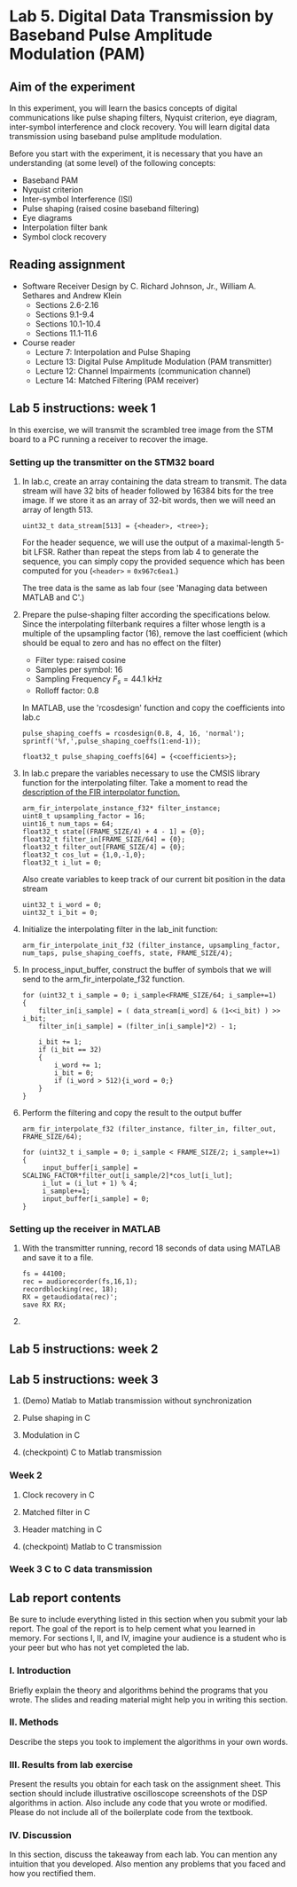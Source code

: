 # Lab 5. Digital Data Transmission by Baseband Pulse Amplitude Modulation (PAM)

## Aim of the experiment

In this experiment, you will learn the basics concepts of digital communications like pulse shaping filters, Nyquist criterion, eye diagram, inter-symbol interference and clock recovery. You will learn digital data transmission using baseband pulse amplitude modulation.

Before you start with the experiment, it is necessary that you have an understanding (at some level) of the following concepts:

* Baseband PAM
* Nyquist criterion
* Inter-symbol Interference (ISI)
* Pulse shaping (raised cosine baseband filtering)
* Eye diagrams
* Interpolation filter bank
* Symbol clock recovery

## Reading assignment

* Software Receiver Design by C. Richard Johnson, Jr., William A. Sethares and Andrew Klein
  * Sections 2.6-2.16
  * Sections 9.1-9.4
  * Sections 10.1-10.4
  * Sections 11.1-11.6
* Course reader
  * Lecture 7: Interpolation and Pulse Shaping
  * Lecture 13: Digital Pulse Amplitude Modulation (PAM transmitter)
  * Lecture 12: Channel Impairments (communication channel)
  * Lecture 14: Matched Filtering (PAM receiver)
    
## Lab 5 instructions: week 1

In this exercise, we will transmit the scrambled tree image from the STM board to a PC running a receiver to recover the image.

### Setting up the transmitter on the STM32 board

1. In lab.c, create an array containing the data stream to transmit. The data stream will have 32 bits of header followed by 16384 bits for the tree image. If we store it as an array of 32-bit words, then we will need an array of length 513.

    ```
    uint32_t data_stream[513] = {<header>, <tree>};
    ```
    
    For the header sequence, we will use the output of a maximal-length 5-bit LFSR. Rather than repeat the steps from lab 4 to generate the sequence, you can simply copy the provided sequence which has been computed for you (`<header>` = `0x967c6ea1`.)
    
    The tree data is the same as lab four (see 'Managing data between MATLAB and C'.)

2. Prepare the pulse-shaping filter according the specifications below. Since the interpolating filterbank requires a filter whose length is a multiple of the upsampling factor (16), remove the last coefficient (which should be equal to zero and has no effect on the filter)

    * Filter type: raised cosine
    * Samples per symbol: 16
    * Sampling Frequency $F_s= 44.1 \text{ kHz}$
    * Rolloff factor: 0.8

    In MATLAB, use the 'rcosdesign' function and copy the coefficients into lab.c

    ```
    pulse_shaping_coeffs = rcosdesign(0.8, 4, 16, 'normal');
    sprintf('%f,',pulse_shaping_coeffs(1:end-1));
    ```

    ```
    float32_t pulse_shaping_coeffs[64] = {<coefficients>};
    ```

3. In lab.c prepare the variables necessary to use the CMSIS library function for the interpolating filter. Take a moment to read the [description of the FIR interpolator function.][1]

    ```
    arm_fir_interpolate_instance_f32* filter_instance; 
    uint8_t upsampling_factor = 16;
    uint16_t num_taps = 64;
    float32_t state[(FRAME_SIZE/4) + 4 - 1] = {0};
    float32_t filter_in[FRAME_SIZE/64] = {0};
    float32_t filter_out[FRAME_SIZE/4] = {0};
    float32_t cos_lut = {1,0,-1,0};
    float32_t i_lut = 0;
    ```
    
    Also create variables to keep track of our current bit position in the data stream
    
    ```
    uint32_t i_word = 0;
    uint32_t i_bit = 0;
    ```
    
4. Initialize the interpolating filter in the lab_init function:

    ```
    arm_fir_interpolate_init_f32 (filter_instance, upsampling_factor, num_taps, pulse_shaping_coeffs, state, FRAME_SIZE/4);
    ```
    
5. In process_input_buffer, construct the buffer of symbols that we will send to the arm_fir_interpolate_f32 function. 

    ```
    for (uint32_t i_sample = 0; i_sample<FRAME_SIZE/64; i_sample+=1)
    {
        filter_in[i_sample] = ( data_stream[i_word] & (1<<i_bit) ) >> i_bit;
        filter_in[i_sample] = (filter_in[i_sample]*2) - 1;
    
        i_bit += 1;
        if (i_bit == 32)
        {
            i_word += 1;
            i_bit = 0;
            if (i_word > 512){i_word = 0;}
        }
    }
    ```

6. Perform the filtering and copy the result to the output buffer

    ```
    arm_fir_interpolate_f32 (filter_instance, filter_in, filter_out, FRAME_SIZE/64);
    
    for (uint32_t i_sample = 0; i_sample < FRAME_SIZE/2; i_sample+=1)
    {
         input_buffer[i_sample] = SCALING_FACTOR*filter_out[i_sample/2]*cos_lut[i_lut];
         i_lut = (i_lut + 1) % 4;
         i_sample+=1;
         input_buffer[i_sample] = 0;
    }
    ```


### Setting up the receiver in MATLAB

1. With the transmitter running, record 18 seconds of data using MATLAB and save it to a file.

    ```
    fs = 44100;
    rec = audiorecorder(fs,16,1);
    recordblocking(rec, 18);
    RX = getaudiodata(rec)';
    save RX RX;
    ```
    
2. 

## Lab 5 instructions: week 2

## Lab 5 instructions: week 3

1. (Demo) Matlab to Matlab transmission without synchronization

2. Pulse shaping in C

3. Modulation in C

4. (checkpoint) C to Matlab transmission

### Week 2 

1. Clock recovery in C

1. Matched filter in C

3. Header matching in C

4. (checkpoint) Matlab to C transmission

### Week 3 C to C data transmission

## Lab report contents

Be sure to include everything listed in this section when you submit your lab report. The goal of the report is to help cement what you learned in memory. For sections I, II, and IV, imagine your audience is a student who is your peer but who has not yet completed the lab.

### I. Introduction

Briefly explain the theory and algorithms behind the programs that you wrote. The slides and reading material might help you in writing this section.

### II. Methods

Describe the steps you took to implement the algorithms in your own words.

### III. Results from lab exercise

Present the results you obtain for each task on the assignment sheet. This section should include illustrative oscilloscope screenshots of the DSP algorithms in action. Also include any code that you wrote or modified. Please do not include all of the boilerplate code from the textbook.
    
### IV. Discussion

In this section, discuss the takeaway from each lab. You can mention any intuition that you developed. Also mention any problems that you faced and how you rectified them.


[1]:https://arm-software.github.io/CMSIS_5/DSP/html/group__FIR__Interpolate.html
